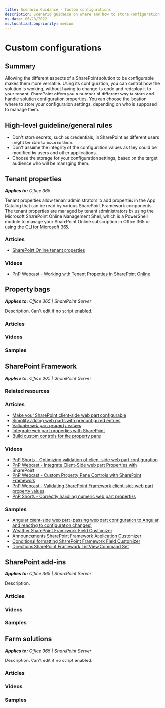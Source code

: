 ```yaml
---
title: Scenario Guidance - Custom configurations
description: Scenario guidance on where and how to store configuration values.
ms.date: 06/28/2022
ms.localizationpriority: medium
---
```


# Custom configurations

## Summary

Allowing the different aspects of a SharePoint solution to be configurable makes them more versatile. Using its configuration, you can control how the solution is working, without having to change its code and redeploy it to your tenant. SharePoint offers you a number of different way to store and handle solution configuration properties. You can choose the location where to store your configuration settings, depending on who is supposed to manage them.

## High-level guideline/general rules

- Don't store secrets, such as credentials, in SharePoint as different users might be able to access them.
- Don't assume the integrity of the configuration values as they could be modified by users and other applications.
- Choose the storage for your configuration settings, based on the target audience who will be managing them.

## Tenant properties

_**Applies to:** Office 365_

Tenant properties allow tenant administrators to add properties in the App Catalog that can be read by various SharePoint Framework components. The tenant properties are managed by tenant administrators by using the Microsoft SharePoint Online Management Shell, which is a PowerShell module to manage your SharePoint Online subscription in Office 365 or using the [CLI for Microsoft 365](https://aka.ms/o365cli).

### Articles

- [SharePoint Online tenant properties](/sharepoint/dev/spfx/tenant-properties)

### Videos

- [PnP Webcast - Working with Tenant Properties in SharePoint Online](https://www.youtube.com/watch?v=SVIrtZ2nM6s)


## Property bags

_**Applies to:** Office 365 | SharePoint Server_

Description. Can't edit if no script enabled.

### Articles

### Videos

### Samples

## SharePoint Framework

_**Applies to:** Office 365 | SharePoint Server_

### Related resources

### Articles

- [Make your SharePoint client-side web part configurable](/sharepoint/dev/spfx/web-parts/basics/integrate-with-property-pane)
- [Simplify adding web parts with preconfigured entries](/sharepoint/dev/spfx/web-parts/guidance/simplify-adding-web-parts-with-preconfigured-entries)
- [Validate web part property values](/sharepoint/dev/spfx/web-parts/guidance/validate-web-part-property-values)
- [Integrate web part properties with SharePoint](/sharepoint/dev/spfx/web-parts/guidance/integrate-web-part-properties-with-sharepoint)
- [Build custom controls for the property pane](/sharepoint/dev/spfx/web-parts/guidance/build-custom-property-pane-controls)

### Videos

- [PnP Shorts - Optimizing validation of client-side web part configuration](https://www.youtube.com/watch?v=yIVpdBICMmM)
- [PnP Webcast - Integrate Client-Side web part Properties with SharePoint](https://www.youtube.com/watch?v=iB8PBs8RH-E)
- [PnP Webcast - Custom Property Pane Controls with SharePoint Framework](https://www.youtube.com/watch?v=d_9o3tQ90zo)
- [PnP Webcast - Validating SharePoint Framework client-side web part property values](https://www.youtube.com/watch?v=6r6MqUDzKvI)
- [PnP Shorts - Correctly handling numeric web part properties](https://www.youtube.com/watch?v=vrPnOw-XxNM)

### Samples

- [Angular client-side web part (passing web part configuration to Angular and reacting to configuration changes)](https://github.com/SharePoint/sp-dev-fx-webparts/blob/master/samples/angular-todo/README.md)
- [Weather SharePoint Framework Field Customizer](https://github.com/SharePoint/sp-dev-fx-extensions/blob/master/samples/js-field-weather/README.md)
- [Announcements SharePoint Framework Application Customizer](https://github.com/SharePoint/sp-dev-fx-extensions/blob/master/samples/react-app-announcements/README.md)
- [Conditional formatting SharePoint Framework Field Customizer](https://github.com/SharePoint/sp-dev-fx-extensions/blob/master/samples/js-field-conditionalformatting/README.md)
- [Directions SharePoint Framework ListView Command Set](https://github.com/SharePoint/sp-dev-fx-extensions/blob/master/samples/react-command-directions/README.md)

## SharePoint add-ins

_**Applies to:** Office 365 | SharePoint Server_

Description.

### Articles

### Videos

### Samples


## Farm solutions

_**Applies to:** Office 365 | SharePoint Server_

Description. Can't edit if no script enabled.

### Articles

### Videos

### Samples
